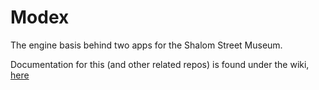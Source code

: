 Modex
=====

The engine basis behind two apps for the Shalom Street Museum.

Documentation for this (and other related repos) is found under the wiki, [here](https://github.com/danShumway/Modex.js/wiki)
